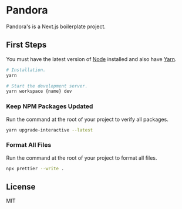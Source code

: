 # Pandora

Pandora's is a Next.js boilerplate project.

## First Steps

You must have the latest version of [Node](https://nodejs.org/) installed and also have [Yarn](https://classic.yarnpkg.com/).

```sh
# Installation.
yarn
```

```sh
# Start the development server.
yarn workspace {name} dev
```

### Keep NPM Packages Updated

Run the command at the root of your project to verify all packages.

```sh
yarn upgrade-interactive --latest
```

### Format All Files

Run the command at the root of your project to format all files.

```sh
npx prettier --write .
```

## License

MIT
